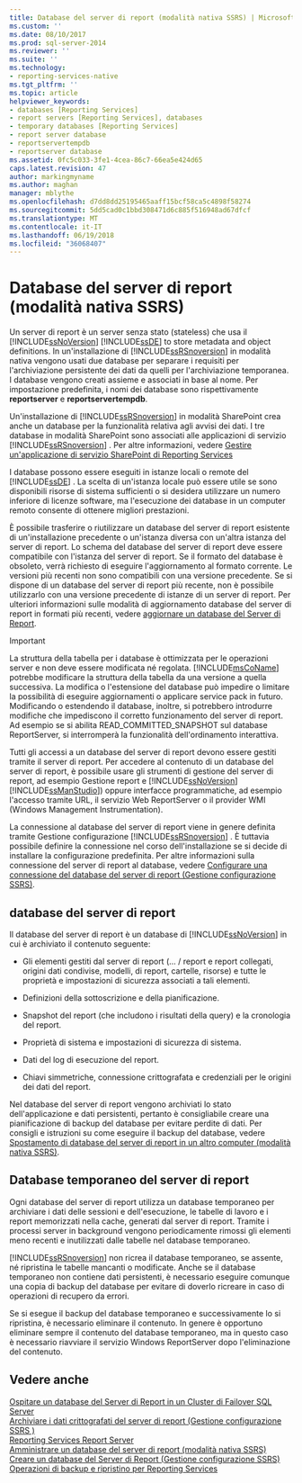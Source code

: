 ```yaml
---
title: Database del server di report (modalità nativa SSRS) | Microsoft Docs
ms.custom: ''
ms.date: 08/10/2017
ms.prod: sql-server-2014
ms.reviewer: ''
ms.suite: ''
ms.technology:
- reporting-services-native
ms.tgt_pltfrm: ''
ms.topic: article
helpviewer_keywords:
- databases [Reporting Services]
- report servers [Reporting Services], databases
- temporary databases [Reporting Services]
- report server database
- reportservertempdb
- reportserver database
ms.assetid: 0fc5c033-3fe1-4cea-86c7-66ea5e424d65
caps.latest.revision: 47
author: markingmyname
ms.author: maghan
manager: mblythe
ms.openlocfilehash: d7dd8dd25195465aaff15bcf58ca5c4898f58274
ms.sourcegitcommit: 5dd5cad0c1bbd308471d6c885f516948ad67dfcf
ms.translationtype: MT
ms.contentlocale: it-IT
ms.lasthandoff: 06/19/2018
ms.locfileid: "36068407"
---
```

# <a name="report-server-database-ssrs-native-mode"></a>Database del server di report (modalità nativa SSRS)
  Un server di report è un server senza stato (stateless) che usa il [!INCLUDE[ssNoVersion](../../includes/ssnoversion-md.md)] [!INCLUDE[ssDE](../../includes/ssde-md.md)] to store metadata and object definitions. In un'installazione di [!INCLUDE[ssRSnoversion](../../includes/ssrsnoversion-md.md)] in modalità nativa vengono usati due database per separare i requisiti per l'archiviazione persistente dei dati da quelli per l'archiviazione temporanea. I database vengono creati assieme e associati in base al nome. Per impostazione predefinita, i nomi dei database sono rispettivamente **reportserver** e **reportservertempdb**.  
  
 Un'installazione di [!INCLUDE[ssRSnoversion](../../includes/ssrsnoversion-md.md)] in modalità SharePoint crea anche un database per la funzionalità relativa agli avvisi dei dati. I tre database in modalità SharePoint sono associati alle applicazioni di servizio [!INCLUDE[ssRSnoversion](../../includes/ssrsnoversion-md.md)] . Per altre informazioni, vedere [Gestire un'applicazione di servizio SharePoint di Reporting Services](../manage-a-reporting-services-sharepoint-service-application.md)  
  
 I database possono essere eseguiti in istanze locali o remote del [!INCLUDE[ssDE](../../includes/ssde-md.md)] . La scelta di un'istanza locale può essere utile se sono disponibili risorse di sistema sufficienti o si desidera utilizzare un numero inferiore di licenze software, ma l'esecuzione dei database in un computer remoto consente di ottenere migliori prestazioni.  
  
 È possibile trasferire o riutilizzare un database del server di report esistente di un'installazione precedente o un'istanza diversa con un'altra istanza del server di report. Lo schema del database del server di report deve essere compatibile con l'istanza del server di report. Se il formato del database è obsoleto, verrà richiesto di eseguire l'aggiornamento al formato corrente. Le versioni più recenti non sono compatibili con una versione precedente. Se si dispone di un database del server di report più recente, non è possibile utilizzarlo con una versione precedente di istanze di un server di report. Per ulteriori informazioni sulle modalità di aggiornamento database del server di report in formati più recenti, vedere [aggiornare un database del Server di Report](../install-windows/upgrade-a-report-server-database.md).  
  
> [!IMPORTANT]  
>  La struttura della tabella per i database è ottimizzata per le operazioni server e non deve essere modificata né regolata. [!INCLUDE[msCoName](../../includes/msconame-md.md)] potrebbe modificare la struttura della tabella da una versione a quella successiva. La modifica o l'estensione del database può impedire o limitare la possibilità di eseguire aggiornamenti o applicare service pack in futuro. Modificando o estendendo il database, inoltre, si potrebbero introdurre modifiche che impediscono il corretto funzionamento del server di report. Ad esempio se si abilita READ_COMMITTED_SNAPSHOT sul database ReportServer, si interromperà la funzionalità dell'ordinamento interattiva.  
  
 Tutti gli accessi a un database del server di report devono essere gestiti tramite il server di report. Per accedere al contenuto di un database del server di report, è possibile usare gli strumenti di gestione del server di report, ad esempio Gestione report e [!INCLUDE[ssNoVersion](../../includes/ssnoversion-md.md)] [!INCLUDE[ssManStudio](../../includes/ssmanstudio-md.md)]) oppure interfacce programmatiche, ad esempio l'accesso tramite URL, il servizio Web ReportServer o il provider WMI (Windows Management Instrumentation).  
  
 La connessione al database del server di report viene in genere definita tramite Gestione configurazione [!INCLUDE[ssRSnoversion](../../includes/ssrsnoversion-md.md)] . È tuttavia possibile definire la connessione nel corso dell'installazione se si decide di installare la configurazione predefinita. Per altre informazioni sulla connessione del server di report al database, vedere [Configurare una connessione del database del server di report &#40;Gestione configurazione SSRS&#41;](../../sql-server/install/configure-a-report-server-database-connection-ssrs-configuration-manager.md).  
  
## <a name="report-server-database"></a>database del server di report  
 Il database del server di report è un database di [!INCLUDE[ssNoVersion](../../includes/ssnoversion-md.md)] in cui è archiviato il contenuto seguente:  
  
-   Gli elementi gestiti dal server di report (... / report e report collegati, origini dati condivise, modelli, di report, cartelle, risorse) e tutte le proprietà e impostazioni di sicurezza associati a tali elementi.  
  
-   Definizioni della sottoscrizione e della pianificazione.  
  
-   Snapshot del report (che includono i risultati della query) e la cronologia del report.  
  
-   Proprietà di sistema e impostazioni di sicurezza di sistema.  
  
-   Dati del log di esecuzione del report.  
  
-   Chiavi simmetriche, connessione crittografata e credenziali per le origini dei dati del report.  
  
 Nel database del server di report vengono archiviati lo stato dell'applicazione e dati persistenti, pertanto è consigliabile creare una pianificazione di backup del database per evitare perdite di dati. Per consigli e istruzioni su come eseguire il backup del database, vedere [Spostamento di database del server di report in un altro computer &#40;modalità nativa SSRS&#41;](moving-the-report-server-databases-to-another-computer-ssrs-native-mode.md).  
  
## <a name="report-server-temporary-database"></a>Database temporaneo del server di report  
 Ogni database del server di report utilizza un database temporaneo per archiviare i dati delle sessioni e dell'esecuzione, le tabelle di lavoro e i report memorizzati nella cache, generati dal server di report. Tramite i processi server in background vengono periodicamente rimossi gli elementi meno recenti e inutilizzati dalle tabelle nel database temporaneo.  
  
 [!INCLUDE[ssRSnoversion](../../includes/ssrsnoversion-md.md)] non ricrea il database temporaneo, se assente, né ripristina le tabelle mancanti o modificate. Anche se il database temporaneo non contiene dati persistenti, è necessario eseguire comunque una copia di backup del database per evitare di doverlo ricreare in caso di operazioni di recupero da errori.  
  
 Se si esegue il backup del database temporaneo e successivamente lo si ripristina, è necessario eliminare il contenuto. In genere è opportuno eliminare sempre il contenuto del database temporaneo, ma in questo caso è necessario riavviare il servizio Windows ReportServer dopo l'eliminazione del contenuto.  
  
## <a name="see-also"></a>Vedere anche  
 [Ospitare un database del Server di Report in un Cluster di Failover SQL Server](../install-windows/host-a-report-server-database-in-a-sql-server-failover-cluster.md)   
 [Archiviare i dati crittografati del server di report &#40;Gestione configurazione SSRS &#41;](../install-windows/ssrs-encryption-keys-store-encrypted-report-server-data.md)   
 [Reporting Services Report Server](../reporting-services-report-server.md)   
 [Amministrare un database del server di report &#40;modalità nativa SSRS&#41;](report-server-database-ssrs-native-mode.md)   
 [Creare un database del Server di Report &#40;Gestione configurazione SSRS&#41;](../../sql-server/install/create-a-report-server-database-ssrs-configuration-manager.md)   
 [Operazioni di backup e ripristino per Reporting Services](../install-windows/backup-and-restore-operations-for-reporting-services.md)  
  
  
